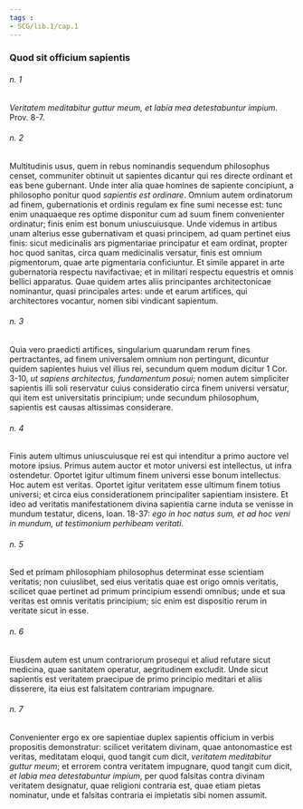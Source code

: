 ```yaml
---
tags : 
- SCG/lib.1/cap.1
---
```


### Quod sit officium sapientis

###### n. 1
*Veritatem meditabitur guttur meum, et labia mea detestabuntur impium*. Prov. 8-7.

###### n. 2
Multitudinis usus, quem in rebus nominandis sequendum philosophus censet, communiter obtinuit ut sapientes dicantur qui res directe ordinant et eas bene gubernant. Unde inter alia quae homines de sapiente concipiunt, a philosopho ponitur quod *sapientis est ordinare*. Omnium autem ordinatorum ad finem, gubernationis et ordinis regulam ex fine sumi necesse est: tunc enim unaquaeque res optime disponitur cum ad suum finem convenienter ordinatur; finis enim est bonum uniuscuiusque. Unde videmus in artibus unam alterius esse gubernativam et quasi principem, ad quam pertinet eius finis: sicut medicinalis ars pigmentariae principatur et eam ordinat, propter hoc quod sanitas, circa quam medicinalis versatur, finis est omnium pigmentorum, quae arte pigmentaria conficiuntur. Et simile apparet in arte gubernatoria respectu navifactivae; et in militari respectu equestris et omnis bellici apparatus. Quae quidem artes aliis principantes architectonicae nominantur, quasi principales artes: unde et earum artifices, qui architectores vocantur, nomen sibi vindicant sapientum.

###### n. 3
Quia vero praedicti artifices, singularium quarundam rerum fines pertractantes, ad finem universalem omnium non pertingunt, dicuntur quidem sapientes huius vel illius rei, secundum quem modum dicitur 1 Cor. 3-10, *ut sapiens architectus, fundamentum posui*; nomen autem simpliciter sapientis illi soli reservatur cuius consideratio circa finem universi versatur, qui item est universitatis principium; unde secundum philosophum, sapientis est causas altissimas considerare.

###### n. 4
Finis autem ultimus uniuscuiusque rei est qui intenditur a primo auctore vel motore ipsius. Primus autem auctor et motor universi est intellectus, ut infra ostendetur. Oportet igitur ultimum finem universi esse bonum intellectus. Hoc autem est veritas. Oportet igitur veritatem esse ultimum finem totius universi; et circa eius considerationem principaliter sapientiam insistere. Et ideo ad veritatis manifestationem divina sapientia carne induta se venisse in mundum testatur, dicens, Ioan. 18-37: *ego in hoc natus sum, et ad hoc veni in mundum, ut testimonium perhibeam veritati*.

###### n. 5
Sed et primam philosophiam philosophus determinat esse scientiam veritatis; non cuiuslibet, sed eius veritatis quae est origo omnis veritatis, scilicet quae pertinet ad primum principium essendi omnibus; unde et sua veritas est omnis veritatis principium; sic enim est dispositio rerum in veritate sicut in esse.

###### n. 6
Eiusdem autem est unum contrariorum prosequi et aliud refutare sicut medicina, quae sanitatem operatur, aegritudinem excludit. Unde sicut sapientis est veritatem praecipue de primo principio meditari et aliis disserere, ita eius est falsitatem contrariam impugnare.

###### n. 7
Convenienter ergo ex ore sapientiae duplex sapientis officium in verbis propositis demonstratur: scilicet veritatem divinam, quae antonomastice est veritas, meditatam eloqui, quod tangit cum dicit, *veritatem meditabitur guttur meum*; et errorem contra veritatem impugnare, quod tangit cum dicit, *et labia mea detestabuntur impium*, per quod falsitas contra divinam veritatem designatur, quae religioni contraria est, quae etiam pietas nominatur, unde et falsitas contraria ei impietatis sibi nomen assumit.

